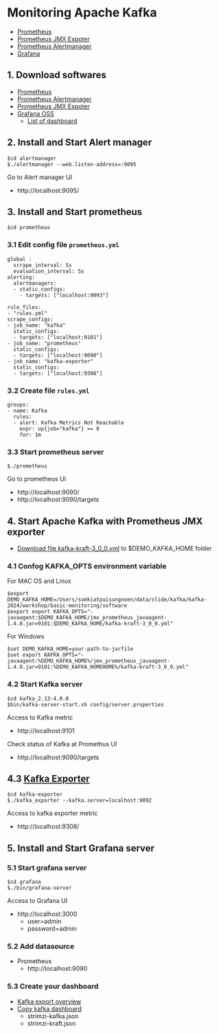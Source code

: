 # Monitoring Apache Kafka
* [Prometheus](https://prometheus.io/)
* [Prometheus JMX Expoter](https://github.com/prometheus/jmx_exporter)
* [Prometheus Alertmanager](https://prometheus.io/docs/alerting/latest/alertmanager/)
* [Grafana](https://grafana.com/)


## 1. Download softwares
* [Prometheus](https://prometheus.io/download/)
* [Prometheus Alertmanager](https://prometheus.io/download/)
* [Prometheus JMX Expoter](https://github.com/prometheus/jmx_exporter/releases)
* [Grafana OSS](https://grafana.com/grafana/download?pg=oss-graf&plcmt=hero-btn-1&edition=oss)
  * [List of dashboard](https://github.com/strimzi/strimzi-kafka-operator/tree/main/examples/metrics)

## 2. Install and Start Alert manager
```
$cd alertmanager
$./alertmanager --web.listen-address=:9095
```

Go to Alert manager UI
* http://localhost:9095/

## 3. Install and Start prometheus
```
$cd prometheus
```

### 3.1 Edit config file `prometheus.yml`
```
global :
  scrape_interval: 5s
  evaluation_interval: 5s
alerting:
  alertmanagers:
  - static_configs:
    - targets: ["localhost:9093"]

rule_files:
- "rules.yml"
scrape_configs:
- job_name: "kafka"
  static_configs:
  - targets: ["localhost:9101"]
- job_name: "prometheus"
  static_configs:
  - targets: ["localhost:9090"]
- job_name: "kafka-exporter"
  static_configs:
  - targets: ["localhost:9308"]
```

### 3.2 Create file `rules.yml`
```
groups:
- name: Kafka
  rules:
  - alert: Kafka Metrics Not Reachable
    expr: up{job="kafka"} == 0
    for: 1m
```

### 3.3 Start prometheus server
```
$./prometheus
```

Go to prometheus UI
* http://localhost:9090/
* http://localhost:9090/targets


## 4. Start Apache Kafka with Prometheus JMX exporter
* [Download file kafka-kraft-3_0_0.yml](https://github.com/prometheus/jmx_exporter/blob/main/examples/kafka-kraft-3_0_0.yml) to $DEMO_KAFKA_HOME folder


### 4.1 Confog KAFKA_OPTS environment variable
For MAC OS and Linux
```
$export DEMO_KAFKA_HOME=/Users/somkiatpuisungnoen/data/slide/kafka/kafka-2024/workshop/basic-monitoring/software
$export export KAFKA_OPTS="-javaagent:$DEMO_KAFKA_HOME/jmx_prometheus_javaagent-1.4.0.jar=9101:$DEMO_KAFKA_HOME/kafka-kraft-3_0_0.yml"
```

For Windows
```
$set DEMO_KAFKA_HOME=your-path-to-jarfile
$set export KAFKA_OPTS="-javaagent:%DEMO_KAFKA_HOME%/jmx_prometheus_javaagent-1.4.0.jar=9101:%DEMO_KAFKA_HOMEHOME%/kafka-kraft-3_0_0.yml"
```

### 4.2 Start Kafka server
```
$cd kafka_2.13-4.0.0
$bin/kafka-server-start.sh config/server.properties
```

Access to Kafka metric
* http://localhost:9101

Check status of Kafka at Promethus UI
* http://localhost:9090/targets

## 4.3 [Kafka Exporter](https://github.com/danielqsj/kafka_exporter)
```
$cd kafka-exporter
$./kafka_exporter --kafka.server=localhost:9092
```

Access to kafka exporter metric
* http://localhost:9308/


## 5. Install and Start Grafana server

### 5.1 Start grafana server
```
$cd grafana
$./bin/grafana-server
```

Access to Grafana UI
* http://localhost:3000
  * user=admin
  * password=admin

### 5.2 Add datasource
* Prometheus
  * http://localhost:9090


### 5.3 Create your dashboard
* [Kafka export overview](https://grafana.com/grafana/dashboards/7589-kafka-exporter-overview/)
* [Copy kafka dashboard](https://github.com/strimzi/strimzi-kafka-operator/tree/main/examples/metrics/grafana-dashboards)
  * strimzi-kafka.json
  * strimzi-kraft.json
